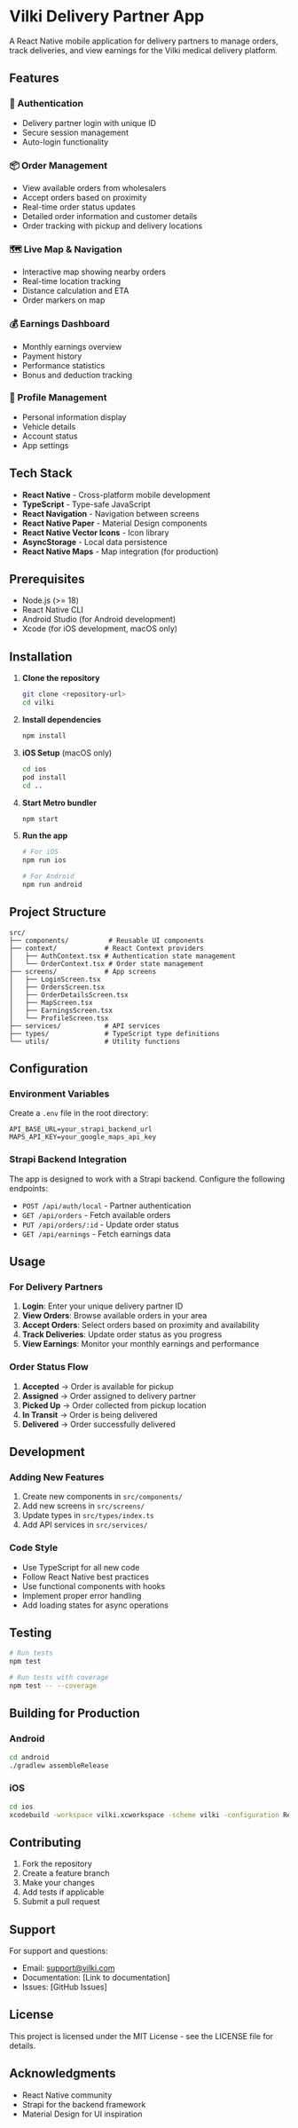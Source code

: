 # Vilki Delivery Partner App

A React Native mobile application for delivery partners to manage orders, track deliveries, and view earnings for the Vilki medical delivery platform.

## Features

### 🔐 Authentication
- Delivery partner login with unique ID
- Secure session management
- Auto-login functionality

### 📦 Order Management
- View available orders from wholesalers
- Accept orders based on proximity
- Real-time order status updates
- Detailed order information and customer details
- Order tracking with pickup and delivery locations

### 🗺️ Live Map & Navigation
- Interactive map showing nearby orders
- Real-time location tracking
- Distance calculation and ETA
- Order markers on map

### 💰 Earnings Dashboard
- Monthly earnings overview
- Payment history
- Performance statistics
- Bonus and deduction tracking

### 👤 Profile Management
- Personal information display
- Vehicle details
- Account status
- App settings

## Tech Stack

- **React Native** - Cross-platform mobile development
- **TypeScript** - Type-safe JavaScript
- **React Navigation** - Navigation between screens
- **React Native Paper** - Material Design components
- **React Native Vector Icons** - Icon library
- **AsyncStorage** - Local data persistence
- **React Native Maps** - Map integration (for production)

## Prerequisites

- Node.js (>= 18)
- React Native CLI
- Android Studio (for Android development)
- Xcode (for iOS development, macOS only)

## Installation

1. **Clone the repository**
   ```bash
   git clone <repository-url>
   cd vilki
   ```

2. **Install dependencies**
   ```bash
   npm install
   ```

3. **iOS Setup** (macOS only)
   ```bash
   cd ios
   pod install
   cd ..
   ```

4. **Start Metro bundler**
   ```bash
   npm start
   ```

5. **Run the app**
   ```bash
   # For iOS
   npm run ios
   
   # For Android
   npm run android
   ```

## Project Structure

```
src/
├── components/          # Reusable UI components
├── context/            # React Context providers
│   ├── AuthContext.tsx # Authentication state management
│   └── OrderContext.tsx # Order state management
├── screens/            # App screens
│   ├── LoginScreen.tsx
│   ├── OrdersScreen.tsx
│   ├── OrderDetailsScreen.tsx
│   ├── MapScreen.tsx
│   ├── EarningsScreen.tsx
│   └── ProfileScreen.tsx
├── services/           # API services
├── types/              # TypeScript type definitions
└── utils/              # Utility functions
```

## Configuration

### Environment Variables
Create a `.env` file in the root directory:
```
API_BASE_URL=your_strapi_backend_url
MAPS_API_KEY=your_google_maps_api_key
```

### Strapi Backend Integration
The app is designed to work with a Strapi backend. Configure the following endpoints:

- `POST /api/auth/local` - Partner authentication
- `GET /api/orders` - Fetch available orders
- `PUT /api/orders/:id` - Update order status
- `GET /api/earnings` - Fetch earnings data

## Usage

### For Delivery Partners

1. **Login**: Enter your unique delivery partner ID
2. **View Orders**: Browse available orders in your area
3. **Accept Orders**: Select orders based on proximity and availability
4. **Track Deliveries**: Update order status as you progress
5. **View Earnings**: Monitor your monthly earnings and performance

### Order Status Flow

1. **Accepted** → Order is available for pickup
2. **Assigned** → Order assigned to delivery partner
3. **Picked Up** → Order collected from pickup location
4. **In Transit** → Order is being delivered
5. **Delivered** → Order successfully delivered

## Development

### Adding New Features

1. Create new components in `src/components/`
2. Add new screens in `src/screens/`
3. Update types in `src/types/index.ts`
4. Add API services in `src/services/`

### Code Style

- Use TypeScript for all new code
- Follow React Native best practices
- Use functional components with hooks
- Implement proper error handling
- Add loading states for async operations

## Testing

```bash
# Run tests
npm test

# Run tests with coverage
npm test -- --coverage
```

## Building for Production

### Android
```bash
cd android
./gradlew assembleRelease
```

### iOS
```bash
cd ios
xcodebuild -workspace vilki.xcworkspace -scheme vilki -configuration Release
```

## Contributing

1. Fork the repository
2. Create a feature branch
3. Make your changes
4. Add tests if applicable
5. Submit a pull request

## Support

For support and questions:
- Email: support@vilki.com
- Documentation: [Link to documentation]
- Issues: [GitHub Issues]

## License

This project is licensed under the MIT License - see the LICENSE file for details.

## Acknowledgments

- React Native community
- Strapi for the backend framework
- Material Design for UI inspiration
